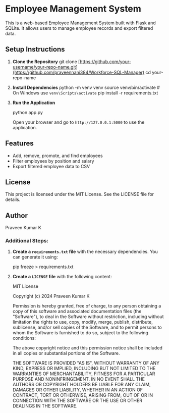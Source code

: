 # Employee Management System

This is a web-based Employee Management System built with Flask and SQLite. It allows users to manage employee records and export filtered data.

## Setup Instructions

1. **Clone the Repository**
   git clone [https://github.com/your-username/your-repo-name.git](https://github.com/praveennani384/Workforce-SQL-Manager)
   cd your-repo-name

2. **Install Dependencies**
   python -m venv venv
   source venv/bin/activate  # On Windows use `venv\Scripts\activate`
   pip install -r requirements.txt

3. **Run the Application**
   
   python app.py

   Open your browser and go to `http://127.0.0.1:5000` to use the application.

## Features

- Add, remove, promote, and find employees
- Filter employees by position and salary
- Export filtered employee data to CSV

## License

This project is licensed under the MIT License. See the LICENSE file for details.

## Author

Praveen Kumar K

### Additional Steps:

1. **Create a `requirements.txt` file** with the necessary dependencies. You can generate it using:

   pip freeze > requirements.txt


2. **Create a `LICENSE` file** with the following content:

   MIT License

   Copyright (c) 2024 Praveen Kumar K

   Permission is hereby granted, free of charge, to any person obtaining a copy
   of this software and associated documentation files (the "Software"), to deal
   in the Software without restriction, including without limitation the rights
   to use, copy, modify, merge, publish, distribute, sublicense, and/or sell
   copies of the Software, and to permit persons to whom the Software is
   furnished to do so, subject to the following conditions:

   The above copyright notice and this permission notice shall be included in all
   copies or substantial portions of the Software.

   THE SOFTWARE IS PROVIDED "AS IS", WITHOUT WARRANTY OF ANY KIND, EXPRESS OR
   IMPLIED, INCLUDING BUT NOT LIMITED TO THE WARRANTIES OF MERCHANTABILITY,
   FITNESS FOR A PARTICULAR PURPOSE AND NONINFRINGEMENT. IN NO EVENT SHALL THE
   AUTHORS OR COPYRIGHT HOLDERS BE LIABLE FOR ANY CLAIM, DAMAGES OR OTHER
   LIABILITY, WHETHER IN AN ACTION OF CONTRACT, TORT OR OTHERWISE, ARISING FROM,
   OUT OF OR IN CONNECTION WITH THE SOFTWARE OR THE USE OR OTHER DEALINGS IN THE
   SOFTWARE.
